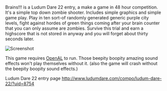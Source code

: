 Brains!!! is a Ludum Dare 22 entry, a make a game in 48 hour competition.
It's a simple top down zombie shooter. Includes simple graphics and simple game play. Play in ten sort-of randomly generated generic purple city levels, fight against hordes of green things coming after your brain counter that you can only assume are zombies. Survive this trial and earn a highscore that is not stored in anyway and you will forget about thirty seconds later.

![Screenshot](http://i.imgur.com/goQ9g.png)

This game requires [OpenAL](http://www.openal.org/) to run. Those beepity boopity amazing sound effects won't play themselves without it. (also the game will crash without the beepity boopity sound effects.)

Ludum Dare 22 entry page http://www.ludumdare.com/compo/ludum-dare-22/?uid=8754
